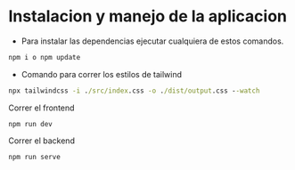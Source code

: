 

# Instalacion y manejo de la aplicacion
- Para instalar las dependencias ejecutar cualquiera de estos comandos.
```cmd
npm i o npm update

```


- Comando para correr los estilos de tailwind

```cmd
npx tailwindcss -i ./src/index.css -o ./dist/output.css --watch
```


Correr el frontend

``````
npm run dev
``````

Correr el backend
``````
npm run serve
``````